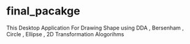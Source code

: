 # final_pacakge
This Desktop Application For Drawing Shape using DDA , Bersenham , Circle , Ellipse , 2D Transformation Alogorihms


